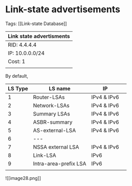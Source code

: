 # Link-state advertisements
Tags: [[Link-state Database]]



| Link state advertisments |
| ------------------------ |
| RID: 4.4.4.4             |
| IP: 10.0.0.0/24          |
| Cost: 1                  |
|                          |

By default,


| LS Type | LS name               | IP          |     |
| ------- | --------------------- | ----------- | --- |
| 1       | Router-LSAs           | IPv4 & IPv6 |     |
| 2       | Network-LSAs          | IPv4 & IPv6 |     |
| 3       | Summary LSAs          | IPv4 & IPv6 |     |
| 4       | ASBR-summary          | IPv4 & IPv6 |     |
| 5       | AS-external-LSA       | IPv4 & IPv6 |     |
| 6       | ---                   |             |     |
| 7       | NSSA external LSA     | IPv4 & IPv6 |     |
| 8       | Link-LSA              | IPv6        |     |
| 9       | Intra-area-prefix LSA | IPv6        |     |
|         |                       |             |     |
![[image28.png]]




